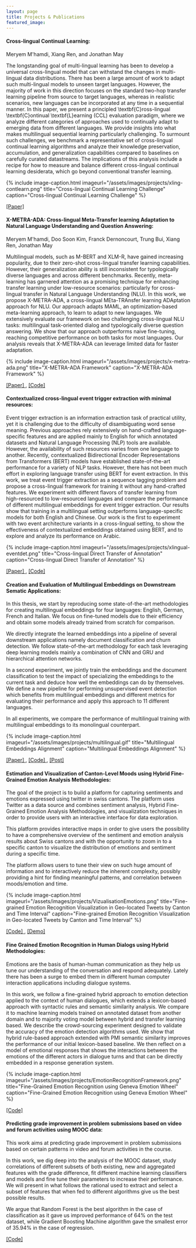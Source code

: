 ```yaml
---
layout: page
title: Projects & Publications
featured_image: 
---
```


#### Cross-lingual Continual Learning:
Meryem M'hamdi, Xiang Ren, and Jonathan May

The longstanding goal of multi-lingual learning has been to develop a universal cross-lingual model that can withstand the changes in multi-lingual data distributions. There has been a large amount of work to adapt such multi-lingual models to unseen target languages. However, the majority of work in this direction focuses on the standard two-hop transfer learning pipeline from source to target languages, whereas in realistic scenarios, new languages can be incorporated at any time in a sequential manner. In this paper, we present a principled \textbf{C}ross-lingual \textbf{C}ontinual \textbf{L}earning (CCL) evaluation paradigm, where we analyze different categories of approaches used to continually adapt to emerging data from different languages. We provide insights into what makes multilingual sequential learning particularly challenging. To surmount such challenges, we benchmark a representative set of cross-lingual continual learning algorithms and analyze their knowledge preservation, accumulation, and generalization capabilities compared to baselines on carefully curated datastreams. The implications of this analysis include a recipe for how to measure and balance different cross-lingual continual learning desiderata, which go beyond conventional transfer learning.

{% include image-caption.html imageurl="/assets/images/projects/xling-contlearn.png" title="Cross-lingual Continual Learning Challenge" caption="Cross-lingual Continual Learning Challenge" %}

<a href="https://arxiv.org/abs/2205.11152"> [Paper] </a>

#### X-METRA-ADA: Cross-lingual Meta-Transfer learning Adaptation to Natural Language Understanding and Question Answering:
Meryem M'hamdi, Doo Soon Kim, Franck Dernoncourt, Trung Bui, Xiang Ren, Jonathan May

Multilingual models, such as M-BERT and XLM-R, have gained increasing popularity, due to their zero-shot cross-lingual transfer learning capabilities. However, their generalization ability is still inconsistent for typologically diverse languages and across different benchmarks. Recently, meta-learning has garnered attention as a promising technique for enhancing transfer learning under low-resource scenarios: particularly for cross-lingual transfer in Natural Language Understanding (NLU). In this work, we propose X-METRA-ADA, a cross-lingual MEta-TRAnsfer learning ADAptation approach for NLU. Our approach adapts MAML, an optimization-based meta-learning approach, to learn to adapt to new languages. We extensively evaluate our framework on two challenging cross-lingual NLU tasks: multilingual task-oriented dialog and typologically diverse question answering. We show that our approach outperforms naive fine-tuning, reaching competitive performance on both tasks for most languages. Our analysis reveals that X-METRA-ADA can leverage limited data for faster adaptation.

{% include image-caption.html imageurl="/assets/images/projects/x-metra-ada.png" title="X-METRA-ADA Framework" caption="X-METRA-ADA Framework" %}

<a href="https://aclanthology.org/2021.naacl-main.283/"> [Paper] </a>, <a href ="https://github.com/meryemmhamdi1/meta_cross_nlu_qa">[Code] </a>

#### Contextualized cross-lingual event trigger extraction with minimal resources:


Event trigger extraction is an information extraction task of practical utility, yet it is challenging due to the difficulty of disambiguating word sense meaning. Previous approaches rely extensively on hand-crafted language-specific features and are applied mainly to English for which annotated datasets and Natural Language Processing (NLP) tools are available. However, the availability of such resources varies from one language to another. Recently, contextualized Bidirectional Encoder Representations from Transformers (BERT) models have established state-of-the-art performance for a variety of NLP tasks. However, there has not been much effort in exploring language transfer using BERT for event extraction. In this work, we treat event trigger extraction as a sequence tagging problem and propose a cross-lingual framework for training it without any hand-crafted features. We experiment with different flavors of transfer learning from high-resourced to low-resourced languages and compare the performance of different multilingual embeddings for event trigger extraction. Our results show that training in a multilingual setting outperforms language-specific models for both English and Chinese. Our work is the first to experiment with two event architecture variants in a cross-lingual setting, to show the effectiveness of contextualized embeddings obtained using BERT, and to explore and analyze its performance on Arabic.

{% include image-caption.html imageurl="/assets/images/projects/xlingual-eventdet.png" title="Cross-lingual Direct Transfer of Annotation" caption="Cross-lingual Direct Transfer of Annotation" %}

<a href="https://aclanthology.org/K19-1061/"> [Paper] </a>, <a href ="https://github.com/meryemmhamdi1/cross-ling-ev-extr">[Code] </a>


#### Creation and Evaluation of Multilingual Embeddings on Downstream Sematic Applications:

In this thesis, we start by reproducing some state-of-the-art methodologies for creating multilingual embeddings for four languages: English, German, French and Italian. We focus on fine-tuned models due to their efficiency and obtain some models already trained from scratch for comparison.

We directly integrate the learned embeddings into a pipeline of several downstream applications namely document classification and churn detection. We follow state-of-the-art methodology for each task leveraging deep learning models mainly a combination of CNN and GRU and hierarchical attention networks.

In a second experiment, we jointly train the embeddings and the document classification to test the impact of specializing the embeddings to the current task and deduce how well the embeddings can do by themselves. We define a new pipeline for performing unsupervised event detection which benefits from multilingual embeddings and different metrics for evaluating their performance and apply this approach to 11 different languages.

In all experiments, we compare the performance of multilingual training with multilingual embeddings to its monolingual counterpart.

{% include image-caption.html imageurl="/assets/images/projects/multilingual.gif" title="Multilingual Embeddings Alignment" caption="Multilingual Embeddings Alignment" %}

<a href="http://aclweb.org/anthology/K18-1016"> [Paper] </a>, <a href ="https://github.com/meryemmhamdi1/MasterThesis">[Code] </a>, <a href="https://www.linkedin.com/pulse/transfer-learning-using-multilingual-embeddings-meryem-m-hamdi/"> [Post] </a>

#### Estimation and Visualization of Canton-Level Moods using Hybrid Fine-Grained Emotion Analysis Methodologies:

The goal of the project is to build a platform for capturing sentiments and emotions expressed using twitter in swiss cantons. The platform uses Twitter as a data source and combines sentiment analysis, Hybrid Fine-Grained Emotion Analysis Methodologies, and visualization techniques in order to provide users with an interactive interface for data exploration.

This platform provides interactive maps in order to give users the possibility to have a comprehensive overview of the sentiment and emotion analysis results about Swiss cantons and with the opportunity to zoom in to a specific canton to visualize the distribution of emotions and sentiment during a specific time.

The platform allows users to tune their view on such huge amount of information and to interactively reduce the inherent complexity, possibly providing a hint for finding meaningful patterns, and correlation between moods/emotion and time.

{% include image-caption.html imageurl="/assets/images/projects/VizualisationEmotions.png" title="Fine-grained Emotion Recognition Visualization in Geo-located Tweets by Canton and Time Interval" caption="Fine-grained Emotion Recognition Visualization in Geo-located Tweets by Canton and Time Interval" %}


<a href="https://github.com/meryemmhamdi1/GMR_ADA_Project"> [Code] </a>, <a href="https://gokcennurlu.github.io/ADA-project-static/index.html"> [Demo] </a>

#### Fine Grained Emotion Recognition in Human Dialogs using Hybrid Methodologies:

Emotions are the basis of human-human communication as they help us tune our understanding of the conversation and respond adequately. Lately there has been a surge to embed them in different human computer interaction applications including dialogue systems.

In this work, we follow a fine-grained hybrid approach to emotion detection applied to the context of human dialogues, which extends a lexicon-based approach with syntactic rules and semantic similarity analysis.
We compare it to machine learning models trained on annotated dataset from another domain and to majority voting model between hybrid and transfer learning based. We describe the crowd-sourcing experiment designed to validate the accuracy of the emotion detection algorithms used.
We show that hybrid rule-based approach extended with PMI semantic similarity improves the performance of our initial lexicon-based baseline.
We then reflect on a model of emotional responses that shows the interactions between the emotions of the different actors in dialogue turns and that can be directly embedded in a response generation system.

{% include image-caption.html imageurl="/assets/images/projects/EmotionRecognitionFramework.png" title="Fine-Grained Emotion Recognition using Geneva Emotion Wheel" caption="Fine-Grained Emotion Recognition using Geneva Emotion Wheel" %}

<a href='https://github.com/meryemmhamdi1/EmoDialog'> [Code] </a>


#### Predicting grade improvement in problem submissions based on video and forum activities using MOOC data:

This work aims at predicting grade improvement in problem submissions based on certain patterns in video and forum activities in the course.

In this work, we dig deep into the analysis of the MOOC dataset, study correlations of different subsets of both existing, new and aggregated features with the grade difference, fit different machine learning classifiers and models and fine tune their parameters to increase their performance. We will present in what follows the rational used to extract and select a subset of features that when fed to different algorithms give us the best possible results.

We argue that Random Forest is the best algorithm in the case of classification as it gave us improved performance of 64% on the test dataset, while Gradient Boosting Machine algorithm gave the smallest error of 35.94% in the case of regression.

<a href='https://github.com/meryemmhamdi1/DELA_Project'> [Code] </a>